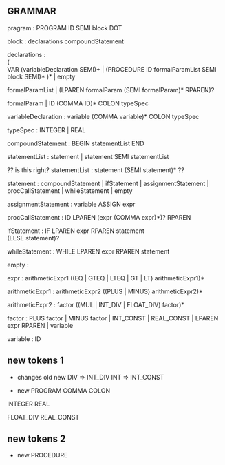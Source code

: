 ## GRAMMAR

  pragram             :  PROGRAM ID SEMI block DOT

  block               :  declarations compoundStatement

  declarations        :  
                      (  
                        VAR (variableDeclaration SEMI)+
                        | (PROCEDURE ID formalParamList SEMI block SEMI)*
                      )*
                      |  empty
  
  formalParamList     |  (LPAREN formalParam (SEMI formalParam)* RPAREN)?

  formalParam         |  ID (COMMA ID)* COLON typeSpec
                    
  variableDeclaration :  variable (COMMA variable)* COLON typeSpec

  typeSpec            :  INTEGER | REAL

  compoundStatement   :  BEGIN statementList END

  statementList       :  statement
                      |  statement SEMI statementList
  
  ??
  is this right?
  statementList       :  statement (SEMI statement)*
  ??

  statement           :  compoundStatement
                      |  ifStatement
                      |  assignmentStatement
                      |  procCallStatement
                      |  whileStatement
                      |  empty
  
  assignmentStatement :  variable ASSIGN expr

  procCallStatement   :  ID LPAREN (expr (COMMA expr)*)? RPAREN

  ifStatement         :  IF LPAREN expr RPAREN statement \
                        (ELSE statement)?

  whileStatement      : WHILE LPAREN expr RPAREN statement

  empty               :  


  expr                :  arithmeticExpr1 ((EQ | GTEQ | LTEQ | GT | LT) arithmeticExpr1)*

  arithmeticExpr1     :  arithmeticExpr2 ((PLUS | MINUS) arithmeticExpr2)*

  arithmeticExpr2     :  factor ((MUL | INT_DIV | FLOAT_DIV) factor)*

  factor              :  PLUS factor
                      |  MINUS factor
                      |  INT_CONST
                      |  REAL_CONST
                      |  LPAREN expr RPAREN
                      |  variable
  
  variable            :  ID


## new tokens 1
- changes
old    new
DIV => INT_DIV
INT => INT_CONST

- new
PROGRAM
COMMA
COLON

INTEGER
REAL

FLOAT_DIV
REAL_CONST

## new tokens 2
- new
PROCEDURE